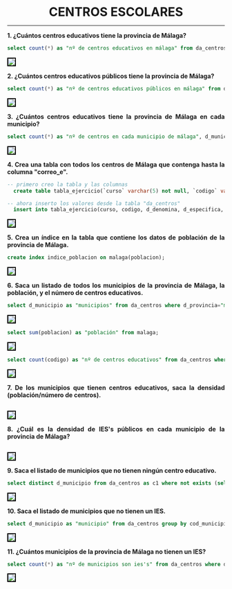 <style>
  h1{
    text-align: center;
    font-weight: bold;
    border: none;
    margin-bottom: 0px;
  }

  p{
    text-align: justify;
  }

  img{
    border: 2px solid black;
  }

  #ex{
    border: none;
  }
</style>

<h1>CENTROS ESCOLARES</h1>

<hr>

<p><b>1. ¿Cuántos centros educativos tiene la provincia de Málaga?</b></p>

```sql
select count(*) as "nº de centros educativos en málaga" from da_centros where d_provincia="málaga";
```

<img src="img/1.png">

<p><b>2. ¿Cuántos centros educativos públicos tiene la provincia de Málaga?</b></p>

```sql
select count(*) as "nº de centros educativos públicos en málaga" from da_centros where d_tipo="público" and d_provincia="málaga";
```

<img src="img/2.png">

<p><b>3. ¿Cuántos centros educativos tiene la provincia de Málaga en cada municipio?</b></p>

```sql
select count(*) as "nº de centros en cada municipio de málaga", d_municipio as "municipio" from da_centros where d_provincia="málaga" group by d_municipio;
```

<img src="img/3.png">

<p><b>4. Crea una tabla con todos los centros de Málaga que contenga hasta la columna "correo_e".</b></p>

```sql
-- primero creo la tabla y las columnas
  create table tabla_ejercicio(`curso` varchar(5) not null, `codigo` varchar(8) not null, `d_denomina` varchar(70) not null, `d_especifica` varchar(89) not null, `d_tipo` varchar(7) not null, `d_domicilio` varchar(76) not null, `d_localidad` varchar(35) not null, `cod_municipio` varchar(13) not null, `d_municipio` varchar(32) not null, `d_provincia` varchar(11) not null, `c_postal` varchar(8) not null, `n_telefono` varchar(10) not null, `correo_e` varchar(70) not null, primary key(`codigo`));

-- ahora inserto los valores desde la tabla "da_centros"
  insert into tabla_ejercicio(curso, codigo, d_denomina, d_especifica, d_tipo, d_domicilio, d_localidad, cod_municipio, d_municipio, d_provincia, c_postal, n_telefono, correo_e) select curso, codigo, d_denomina, d_especifica, d_tipo, d_domicilio, d_localidad, cod_municipio, d_municipio, d_provincia, c_postal, n_telefono, correo_e from da_centros;
```

<img src="img/4.png">

<p><b>5. Crea un índice en la tabla que contiene los datos de población de la provincia de Málaga.</b></p>

```sql
create index indice_poblacion on malaga(poblacion);
```

<img src="img/5.png">

<p><b>6. Saca un listado de todos los municipios de la provincia de Málaga, la población, y el número de centros educativos.</b></p>

```sql
select d_municipio as "municipios" from da_centros where d_provincia="málaga";
```

<img src="img/6.1.png">

```sql
select sum(poblacion) as "población" from malaga;
```

<img src="img/6.2.png">

```sql
select count(codigo) as "nº de centros educativos" from da_centros where d_provincia="málaga";
```

<img src="img/6.3.png">

<p><b>7. De los municipios que tienen centros educativos, saca la densidad (población/número de centros).</b></p>

```sql

```

<img src="img/7.png">

<p><b>8. ¿Cuál es la densidad de IES's públicos en cada municipio de la provincia de Málaga?</b></p>

```sql

```

<img src="img/8.png">

<p><b>9. Saca el listado de municipios que no tienen ningún centro educativo.</b></p>

```sql
select distinct d_municipio from da_centros as c1 where not exists (select * from da_centros as c2 where c1.d_municipio=c2.d_municipio);
```

<img src="img/9.png">

<p><b>10. Saca el listado de municipios que no tienen un IES.</b></p>

```sql
select d_municipio as "municipio" from da_centros group by cod_municipio having count(case when d_denomina="instituto de educación secundaria" then 1 else null end)=0;
```

<img src="img/10.png">

<p><b>11. ¿Cuántos municipios de la provincia de Málaga no tienen un IES?</b></p>

```sql
select count(*) as "nº de municipios son ies's" from da_centros where d_provincia="málaga" and d_denomina<>"instituto de educación secundaria";
```

<img src="img/11.png">